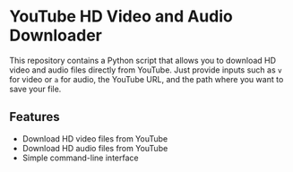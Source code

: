 # YouTube HD Video and Audio Downloader

This repository contains a Python script that allows you to download HD video and audio files directly from YouTube. Just provide inputs such as `v` for video or `a` for audio, the YouTube URL, and the path where you want to save your file.

## Features

- Download HD video files from YouTube
- Download HD audio files from YouTube
- Simple command-line interface

